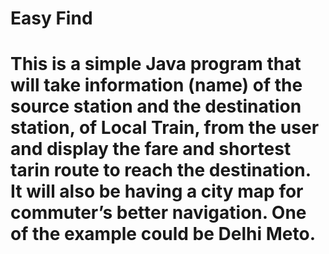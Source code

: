 <h1>Easy Find<h1>

This is a simple Java program that will take information (name) of the source station and the destination station, of Local Train, from the user and display the fare and shortest tarin route to reach the destination. It will also be having a city map for commuter’s better navigation. One of the example could be Delhi Meto.
